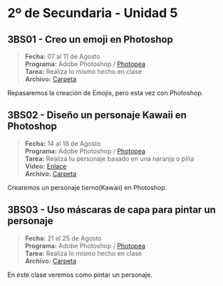 # 2º de Secundaria - Unidad 5

## 3BS01 - Creo un emoji en Photoshop

> **Fecha:** 07 al 11 de Agosto<br> **Programa:** Adobe Photoshop / [Photopea](https://www.photopea.com/)<br> **Tarea:** Realiza lo mismo hecho en clase<br> **Archivo:** [Carpeta](https://www.4shared.com/folder/o-yvddS9/2SECUNDARIA.html)

Repasaremos la creación de Emojis, pero esta vez con Photoshop.

## 3BS02 - Diseño un personaje Kawaii en Photoshop

> **Fecha:** 14 al 18 de Agosto<br> **Programa:** Adobe Photoshop / [Photopea](https://www.photopea.com/)<br> **Tarea:** Realiza tu personaje basado en una naranja o piña<br> **Video:** [Enlace](https://youtu.be/zyj1DG_pETo)<br> **Archivo:** [Carpeta](https://www.4shared.com/folder/o-yvddS9/2SECUNDARIA.html)

Crearemos un personaje tierno(Kawaii) en Photoshop.

<div class="currentTheme">

## 3BS03 - Uso máscaras de capa para pintar un personaje

> **Fecha:** 21 al 25 de Agosto<br> **Programa:** Adobe Photoshop / [Photopea](https://www.photopea.com/)<br>  **Tarea:** Realiza lo mismo hecho en clase<br> **Archivo:** [Carpeta](https://www.4shared.com/folder/o-yvddS9/2SECUNDARIA.html)

En este clase veremos como pintar un personaje.

</div>